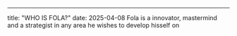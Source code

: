 ---
title: "WHO IS FOLA?"
date: 2025-04-08
Fola is a innovator, mastermind and a strategist in any area he wishes to develop hisself on

